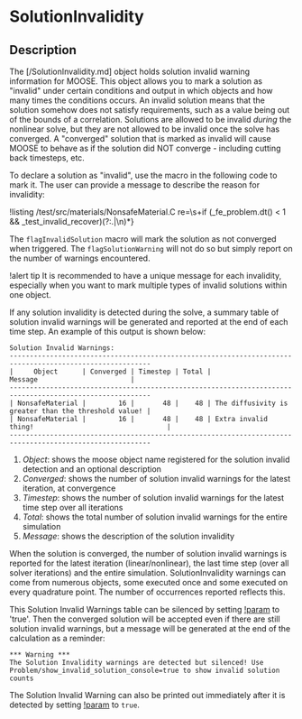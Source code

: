 # SolutionInvalidity

## Description

The [/SolutionInvalidity.md] object holds solution invalid warning information for MOOSE. This object allows you to mark a solution as "invalid" under certain conditions and output in which objects and how many times the conditions occurs. An invalid solution means that the solution somehow does not satisfy requirements, such as a value being out of the bounds of a correlation.  Solutions are allowed to be invalid *during* the nonlinear solve, but they are not allowed to be invalid once the solve has converged. A "converged" solution that is marked as invalid will cause MOOSE to behave as if the solution did NOT converge - including cutting back timesteps, etc.

To declare a solution as "invalid", use the macro in the following code to mark it. The user can provide a message to describe the reason for invalidity:

!listing /test/src/materials/NonsafeMaterial.C  re=\s+if \(_fe_problem.dt\(\) < 1 && _test_invalid_recover\)(?:.|\n)*\}

The `flagInvalidSolution` macro will mark the solution as not converged when triggered. The `flagSolutionWarning` will not do so but simply report on the number of warnings encountered.

!alert tip
It is recommended to have a unique message for each invalidity, especially when you want to mark multiple types of invalid solutions within one object.

If any solution invalidity is detected during the solve, a summary table of solution invalid warnings will be generated and reported at the end of each time step. An example of this output is shown below:

```
Solution Invalid Warnings:
---------------------------------------------------------------------------------------------------------
|     Object      | Converged | Timestep | Total |                        Message                       |
---------------------------------------------------------------------------------------------------------
| NonsafeMaterial |        16 |       48 |    48 | The diffusivity is greater than the threshold value! |
| NonsafeMaterial |        16 |       48 |    48 | Extra invalid thing!                                 |
---------------------------------------------------------------------------------------------------------
```

1. *Object*: shows the moose object name registered for the solution invalid detection and an optional description
2. *Converged*: shows the number of solution invalid warnings for the latest iteration, at convergence
3. *Timestep*: shows the number of solution invalid warnings for the latest time step over all iterations
4. *Total*: shows the total number of solution invalid warnings for the entire simulation
5. *Message*: shows the description of the solution invalidity

When the solution is converged, the number of solution invalid warnings is reported for the latest iteration (linear/nonlinear), the last time step (over all solver iterations) and the entire simulation.
SolutionInvalidity warnings can come from numerous objects, some executed once and some executed on every quadrature point. The number of occurrences reported reflects this.

This Solution Invalid Warnings table can be silenced by setting [!param](/Problem/FEProblem/allow_invalid_solution) to 'true'. Then the converged solution will be accepted even if there are still solution invalid warnings, but a message will be generated at the end of the calculation as a reminder:

```
*** Warning ***
The Solution Invalidity warnings are detected but silenced! Use Problem/show_invalid_solution_console=true to show invalid solution counts
```

The Solution Invalid Warning can also be printed out immediately after it is detected by setting [!param](/Problem/FEProblem/immediately_print_invalid_solution) to `true`.


